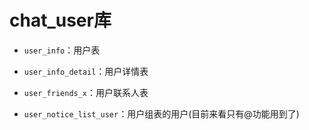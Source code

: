 # chat_user库

- `user_info`：用户表
- `user_info_detail`：用户详情表
- `user_friends_x`：用户联系人表

- `user_notice_list_user`：用户组表的用户(目前来看只有@功能用到了)